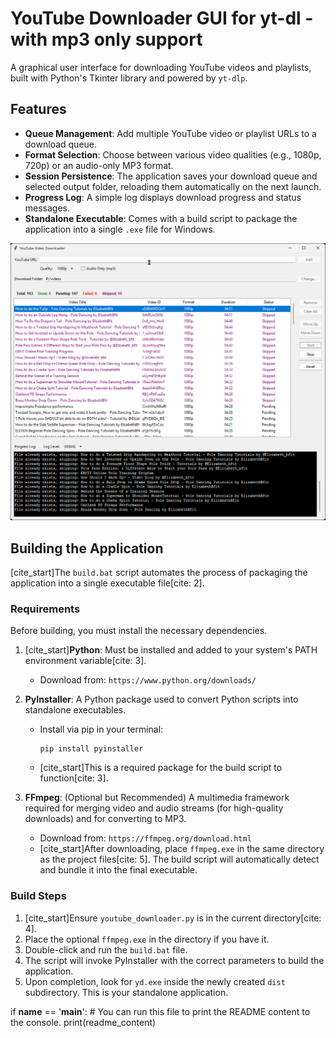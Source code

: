# YouTube Downloader GUI for yt-dl - with mp3 only support

A graphical user interface for downloading YouTube videos and playlists, built with Python's Tkinter library and powered by `yt-dlp`.

## Features

- **Queue Management**: Add multiple YouTube video or playlist URLs to a download queue.
- **Format Selection**: Choose between various video qualities (e.g., 1080p, 720p) or an audio-only MP3 format.
- **Session Persistence**: The application saves your download queue and selected output folder, reloading them automatically on the next launch.
- **Progress Log**: A simple log displays download progress and status messages.
- **Standalone Executable**: Comes with a build script to package the application into a single `.exe` file for Windows.

![Screenshot of the application](./YD.jpg)

## Building the Application

[cite_start]The `build.bat` script automates the process of packaging the application into a single executable file[cite: 2].

### Requirements

Before building, you must install the necessary dependencies.

1.  [cite_start]**Python**: Must be installed and added to your system's PATH environment variable[cite: 3].
    -   Download from: `https://www.python.org/downloads/`

2.  **PyInstaller**: A Python package used to convert Python scripts into standalone executables.
    -   Install via pip in your terminal:
        ```
        pip install pyinstaller
        ```
    -   [cite_start]This is a required package for the build script to function[cite: 3].

3.  **FFmpeg**: (Optional but Recommended) A multimedia framework required for merging video and audio streams (for high-quality downloads) and for converting to MP3.
    -   Download from: `https://ffmpeg.org/download.html`
    -   [cite_start]After downloading, place `ffmpeg.exe` in the same directory as the project files[cite: 5]. The build script will automatically detect and bundle it into the final executable.

### Build Steps

1.  [cite_start]Ensure `youtube_downloader.py` is in the current directory[cite: 4].
2.  Place the optional `ffmpeg.exe` in the directory if you have it.
3.  Double-click and run the `build.bat` file.
4.  The script will invoke PyInstaller with the correct parameters to build the application.
5.  Upon completion, look for `yd.exe` inside the newly created `dist` subdirectory. This is your standalone application.

if __name__ == '__main__':
    # You can run this file to print the README content to the console.
    print(readme_content)
